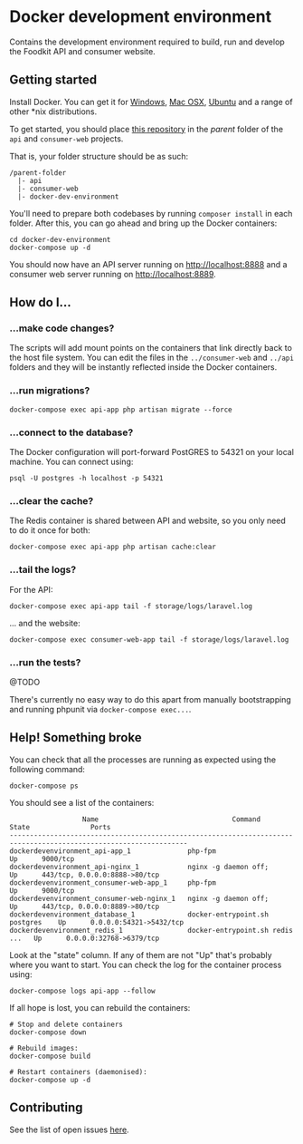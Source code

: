 # Docker development environment #

Contains the development environment required to build, run and develop the Foodkit API and consumer website.

## Getting started ##

Install Docker. You can get it for [Windows](https://docs.docker.com/docker-for-windows/install/), [Mac OSX](https://docs.docker.com/docker-for-mac/install/), [Ubuntu](https://docs.docker.com/engine/installation/linux/docker-ce/ubuntu/) and a range of other \*nix distributions.

To get started, you should place [this repository](https://github.com/foodkit/docker-dev-environment) in the *parent* folder of the `api` and `consumer-web` projects.

That is, your folder structure should be as such:

```
/parent-folder
  |- api
  |- consumer-web
  |- docker-dev-environment
```

You'll need to prepare both codebases by running `composer install` in each folder. After this, you can go ahead and bring up the Docker containers:

```
cd docker-dev-environment
docker-compose up -d
```

You should now have an API server running on [http://localhost:8888](http://localhost:8888) and a consumer web server running on [http://localhost:8889](http://localhost:8889).

## How do I... ##

### ...make code changes? ###

The scripts will add mount points on the containers that link directly back to the host file system. You can edit the files in the `../consumer-web` and `../api` folders and they will be instantly reflected inside the Docker containers.

### ...run migrations? ###

```
docker-compose exec api-app php artisan migrate --force
```

### ...connect to the database? ###

The Docker configuration will port-forward PostGRES to 54321 on your local machine. You can connect using:

```
psql -U postgres -h localhost -p 54321
```

### ...clear the cache? ###

The Redis container is shared between API and website, so you only need to do it once for both:

```
docker-compose exec api-app php artisan cache:clear
```

### ...tail the logs? ###

For the API:

```
docker-compose exec api-app tail -f storage/logs/laravel.log
```

... and the website:

```
docker-compose exec consumer-web-app tail -f storage/logs/laravel.log
```

### ...run the tests? ###

@TODO

There's currently no easy way to do this apart from manually bootstrapping and running phpunit via `docker-compose exec...`.

## Help! Something broke ##

You can check that all the processes are running as expected using the following command:

```
docker-compose ps
```

You should see a list of the containers:

```
                  Name                                 Command               State               Ports
------------------------------------------------------------------------------------------------------------------
dockerdevenvironment_api-app_1              php-fpm                          Up      9000/tcp
dockerdevenvironment_api-nginx_1            nginx -g daemon off;             Up      443/tcp, 0.0.0.0:8888->80/tcp
dockerdevenvironment_consumer-web-app_1     php-fpm                          Up      9000/tcp
dockerdevenvironment_consumer-web-nginx_1   nginx -g daemon off;             Up      443/tcp, 0.0.0.0:8889->80/tcp
dockerdevenvironment_database_1             docker-entrypoint.sh postgres    Up      0.0.0.0:54321->5432/tcp
dockerdevenvironment_redis_1                docker-entrypoint.sh redis ...   Up      0.0.0.0:32768->6379/tcp
```

Look at the "state" column. If any of them are not "Up" that's probably where you want to start. You can check the log for the container process using:

```
docker-compose logs api-app --follow
```

If all hope is lost, you can rebuild the containers:

```
# Stop and delete containers
docker-compose down

# Rebuild images:
docker-compose build

# Restart containers (daemonised):
docker-compose up -d
```

## Contributing ##

See the list of open issues [here](https://github.com/foodkit/docker-dev-environment/issues).
